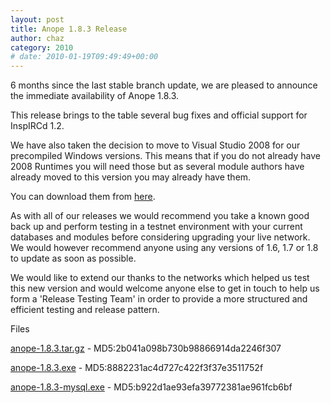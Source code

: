```yaml
---
layout: post
title: Anope 1.8.3 Release
author: chaz
category: 2010
# date: 2010-01-19T09:49:49+00:00
---
```


6 months since the last stable branch update, we are pleased to announce the immediate availability of Anope 1.8.3.

This release brings to the table several bug fixes and official support for InspIRCd 1.2.

We have also taken the decision to move to Visual Studio 2008 for our precompiled Windows versions. This means that if you do not already have 2008 Runtimes you will need those but as several module authors have already moved to this version you may already have them.

You can download them from <a href="https://www.microsoft.com/downloads/details.aspx?FamilyID=9b2da534-3e03-4391-8a4d-074b9f2bc1bf&displaylang=en">here</a>.

As with all of our releases we would recommend you take a known good back up and perform testing in a testnet environment with your current databases and modules before considering upgrading your live network. We would however recommend anyone using any versions of 1.6, 1.7 or 1.8 to update as soon as possible.

We would like to extend our thanks to the networks which helped us test this new version and would welcome anyone else to get in touch to help us form a 'Release Testing Team' in order to provide a more structured and efficient testing and release pattern.

Files

<a href="https://sourceforge.net/projects/anope/files/anope-stable/Anope%201.8.3/anope-1.8.3.tar.gz/download">anope-1.8.3.tar.gz</a> - MD5:2b041a098b730b98866914da2246f307

<a href="https://sourceforge.net/projects/anope/files/anope-stable/Anope%201.8.3/Anope-1.8.3.exe/download">anope-1.8.3.exe</a> - MD5:8882231ac4d727c422f3f37e3511752f

<a href="https://sourceforge.net/projects/anope/files/anope-stable/Anope%201.8.3/Anope-1.8.3-MySQL.exe/download">anope-1.8.3-mysql.exe</a> - MD5:b922d1ae93efa39772381ae961fcb6bf
